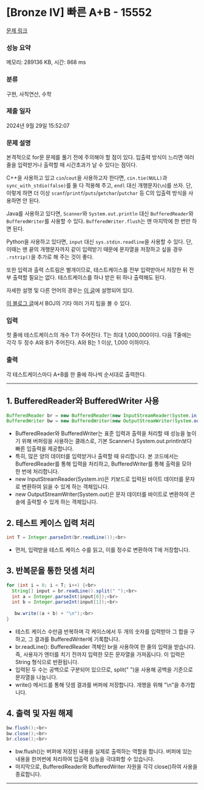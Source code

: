 # [Bronze IV] 빠른 A+B - 15552 

[문제 링크](https://www.acmicpc.net/problem/15552) 

### 성능 요약

메모리: 289136 KB, 시간: 868 ms

### 분류

구현, 사칙연산, 수학

### 제출 일자

2024년 9월 29일 15:52:07

### 문제 설명

<p>본격적으로 for문 문제를 풀기 전에 주의해야 할 점이 있다. 입출력 방식이 느리면 여러 줄을 입력받거나 출력할 때 시간초과가 날 수 있다는 점이다.</p>

<p>C++을 사용하고 있고 <code>cin</code>/<code>cout</code>을 사용하고자 한다면, <code>cin.tie(NULL)</code>과 <code>sync_with_stdio(false)</code>를 둘 다 적용해 주고, <code>endl</code> 대신 개행문자(<code>\n</code>)를 쓰자. 단, 이렇게 하면 더 이상 <code>scanf</code>/<code>printf</code>/<code>puts</code>/<code>getchar</code>/<code>putchar</code> 등 C의 입출력 방식을 사용하면 안 된다.</p>

<p>Java를 사용하고 있다면, <code>Scanner</code>와 <code>System.out.println</code> 대신 <code>BufferedReader</code>와 <code>BufferedWriter</code>를 사용할 수 있다. <code>BufferedWriter.flush</code>는 맨 마지막에 한 번만 하면 된다.</p>

<p>Python을 사용하고 있다면, <code>input</code> 대신 <code>sys.stdin.readline</code>을 사용할 수 있다. 단, 이때는 맨 끝의 개행문자까지 같이 입력받기 때문에 문자열을 저장하고 싶을 경우 <code>.rstrip()</code>을 추가로 해 주는 것이 좋다.</p>

<p>또한 입력과 출력 스트림은 별개이므로, 테스트케이스를 전부 입력받아서 저장한 뒤 전부 출력할 필요는 없다. 테스트케이스를 하나 받은 뒤 하나 출력해도 된다.</p>

<p>자세한 설명 및 다른 언어의 경우는 <a href="http://www.acmicpc.net/board/view/22716">이 글</a>에 설명되어 있다.</p>

<p><a href="http://www.acmicpc.net/blog/view/55">이 블로그 글</a>에서 BOJ의 기타 여러 가지 팁을 볼 수 있다.</p>

### 입력 

 <p>첫 줄에 테스트케이스의 개수 T가 주어진다. T는 최대 1,000,000이다. 다음 T줄에는 각각 두 정수 A와 B가 주어진다. A와 B는 1 이상, 1,000 이하이다.</p>

### 출력 

 <p>각 테스트케이스마다 A+B를 한 줄에 하나씩 순서대로 출력한다.</p>

---
## 1. BufferedReader와 BufferedWriter 사용

```java
BufferedReader br = new BufferedReader(new InputStreamReader(System.in));<br>
BufferedWriter bw = new BufferedWriter(new OutputStreamWriter(System.out));<br>
```

- BufferedReader와 BufferedWriter는 표준 입력과 출력을 처리할 때 성능을 높이기 위해 버퍼링을 사용하는 클래스로, 기본 Scanner나 System.out.println보다 빠른 입출력을 제공합니다.
- 특히, 많은 양의 데이터를 입력받거나 출력할 때 유리합니다. 본 코드에서는 BufferedReader를 통해 입력을 처리하고, BufferedWriter를 통해 출력을 모아 한 번에 처리합니다.
-  new InputStreamReader(System.in)은 키보드로 입력된 바이트 데이터를 문자로 변환하여 읽을 수 있게 하는 객체입니다.
-  new OutputStreamWriter(System.out)은 문자 데이터를 바이트로 변환하여 콘솔에 출력할 수 있게 하는 객체입니다.

## 2. 테스트 케이스 입력 처리

```java
int T = Integer.parseInt(br.readLine());<br>
```

- 먼저, 입력받을 테스트 케이스 수를 읽고, 이를 정수로 변환하여 T에 저장합니다.

## 3. 반복문을 통한 덧셈 처리

```java
for (int i = 0; i < T; i++) {<br>
  String[] input = br.readLine().split(" ");<br>
  int a = Integer.parseInt(input[0]);<br>
  int b = Integer.parseInt(input[1]);<br>
 
   bw.write((a + b) + "\n");<br>
}
```

- 테스트 케이스 수만큼 반복하며 각 케이스에서 두 개의 숫자를 입력받아 그 합을 구하고, 그 결과를 BufferedWriter에 기록합니다.
- br.readLine(): BufferedReader 객체인 br을 사용하여 한 줄의 입력을 받습니다. 즉, 사용자가 엔터를 치기 전까지 입력한 모든 문자열을 가져옵니다. 이 입력은 String 형식으로 반환됩니다.
- 입력된 두 수는 공백으로 구분되어 있으므로, split(" ")을 사용해 공백을 기준으로 문자열을 나눕니다.
- write() 메서드를 통해 덧셈 결과를 버퍼에 저장합니다. 개행을 위해 "\n"을 추가합니다.

## 4. 출력 및 자원 해제

```java
bw.flush();<br>
bw.close();<br>
br.close();<br>
```

- bw.flush()는 버퍼에 저장된 내용을 실제로 출력하는 역할을 합니다. 버퍼에 있는 내용을 한꺼번에 처리하여 입출력 성능을 극대화할 수 있습니다.
- 마지막으로, BufferedReader와 BufferedWriter 자원을 각각 close()하여 사용을 종료합니다.

---
